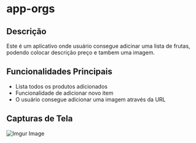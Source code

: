# app-orgs

## Descrição
Este é um aplicativo onde usuário consegue adicinar uma lista de frutas, podendo colocar descrição preço e tambem uma imagem.

## Funcionalidades Principais
- Lista todos os produtos adicionados
- Funcionalidade de adicionar novo item
- O usuário consegue adicionar uma imagem através da URL

## Capturas de Tela

![Imgur Image](https://imgur.com/a/LSCuC8G)


